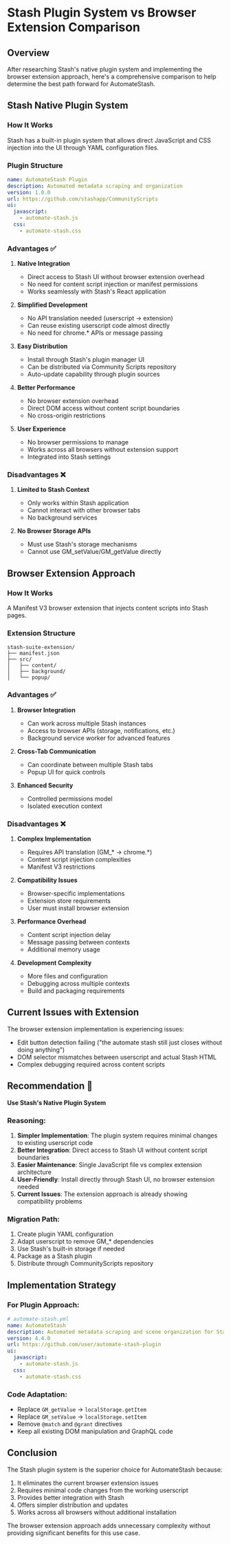 # Stash Plugin System vs Browser Extension Comparison

## Overview

After researching Stash's native plugin system and implementing the browser extension approach, here's a comprehensive comparison to help determine the best path forward for AutomateStash.

## Stash Native Plugin System

### How It Works
Stash has a built-in plugin system that allows direct JavaScript and CSS injection into the UI through YAML configuration files.

### Plugin Structure
```yaml
name: AutomateStash Plugin
description: Automated metadata scraping and organization
version: 1.0.0
url: https://github.com/stashapp/CommunityScripts
ui:
  javascript:
    - automate-stash.js
  css:
    - automate-stash.css
```

### Advantages ✅
1. **Native Integration**
   - Direct access to Stash UI without browser extension overhead
   - No need for content script injection or manifest permissions
   - Works seamlessly with Stash's React application

2. **Simplified Development**
   - No API translation needed (userscript → extension)
   - Can reuse existing userscript code almost directly
   - No need for chrome.* APIs or message passing

3. **Easy Distribution**
   - Install through Stash's plugin manager UI
   - Can be distributed via Community Scripts repository
   - Auto-update capability through plugin sources

4. **Better Performance**
   - No browser extension overhead
   - Direct DOM access without content script boundaries
   - No cross-origin restrictions

5. **User Experience**
   - No browser permissions to manage
   - Works across all browsers without extension support
   - Integrated into Stash settings

### Disadvantages ❌
1. **Limited to Stash Context**
   - Only works within Stash application
   - Cannot interact with other browser tabs
   - No background services

2. **No Browser Storage APIs**
   - Must use Stash's storage mechanisms
   - Cannot use GM_setValue/GM_getValue directly

## Browser Extension Approach

### How It Works
A Manifest V3 browser extension that injects content scripts into Stash pages.

### Extension Structure
```
stash-suite-extension/
├── manifest.json
├── src/
│   ├── content/
│   ├── background/
│   └── popup/
```

### Advantages ✅
1. **Browser Integration**
   - Can work across multiple Stash instances
   - Access to browser APIs (storage, notifications, etc.)
   - Background service worker for advanced features

2. **Cross-Tab Communication**
   - Can coordinate between multiple Stash tabs
   - Popup UI for quick controls

3. **Enhanced Security**
   - Controlled permissions model
   - Isolated execution context

### Disadvantages ❌
1. **Complex Implementation**
   - Requires API translation (GM_* → chrome.*)
   - Content script injection complexities
   - Manifest V3 restrictions

2. **Compatibility Issues**
   - Browser-specific implementations
   - Extension store requirements
   - User must install browser extension

3. **Performance Overhead**
   - Content script injection delay
   - Message passing between contexts
   - Additional memory usage

4. **Development Complexity**
   - More files and configuration
   - Debugging across multiple contexts
   - Build and packaging requirements

## Current Issues with Extension

The browser extension implementation is experiencing issues:
- Edit button detection failing ("the automate stash still just closes without doing anything")
- DOM selector mismatches between userscript and actual Stash HTML
- Complex debugging required across content scripts

## Recommendation 🎯

**Use Stash's Native Plugin System**

### Reasoning:
1. **Simpler Implementation**: The plugin system requires minimal changes to existing userscript code
2. **Better Integration**: Direct access to Stash UI without content script boundaries
3. **Easier Maintenance**: Single JavaScript file vs complex extension architecture
4. **User-Friendly**: Install directly through Stash UI, no browser extension needed
5. **Current Issues**: The extension approach is already showing compatibility problems

### Migration Path:
1. Create plugin YAML configuration
2. Adapt userscript to remove GM_* dependencies
3. Use Stash's built-in storage if needed
4. Package as a Stash plugin
5. Distribute through CommunityScripts repository

## Implementation Strategy

### For Plugin Approach:
```yaml
# automate-stash.yml
name: AutomateStash
description: Automated metadata scraping and scene organization for Stash
version: 4.4.0
url: https://github.com/user/automate-stash-plugin
ui:
  javascript:
    - automate-stash.js
  css:
    - automate-stash.css
```

### Code Adaptation:
- Replace `GM_getValue` → `localStorage.getItem`
- Replace `GM_setValue` → `localStorage.setItem`
- Remove `@match` and `@grant` directives
- Keep all existing DOM manipulation and GraphQL code

## Conclusion

The Stash plugin system is the superior choice for AutomateStash because:
1. It eliminates the current browser extension issues
2. Requires minimal code changes from the working userscript
3. Provides better integration with Stash
4. Offers simpler distribution and updates
5. Works across all browsers without additional installation

The browser extension approach adds unnecessary complexity without providing significant benefits for this use case.